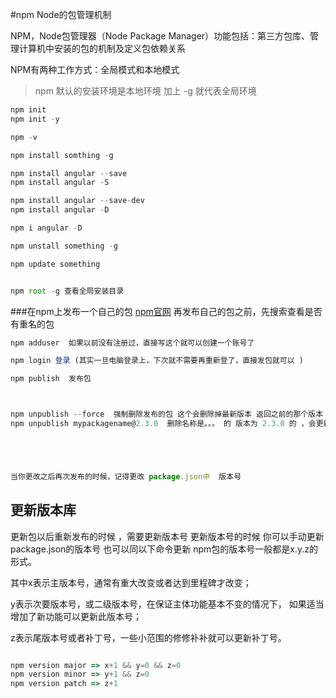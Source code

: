 #npm  Node的包管理机制

NPM，Node包管理器（Node Package Manager）功能包括：第三方包库、管理计算机中安装的包的机制及定义包依赖关系

NPM有两种工作方式：全局模式和本地模式

> npm 默认的安装环境是本地环境   加上 -g   就代表全局环境


```javascript
npm init
npm init -y

npm -v

npm install somthing -g

npm install angular --save
npm install angular -S

npm install angular --save-dev
npm install angular -D

npm i angular -D

npm unstall something -g

npm update something


npm root -g 查看全局安装目录


```


###在npm上发布一个自己的包 [npm官网](https://www.npmjs.com/)
再发布自己的包之前，先搜索查看是否有重名的包

```javascript
npm adduser  如果以前没有注册过，直接写这个就可以创建一个账号了

npm login 登录 (其实一旦电脑登录上，下次就不需要再重新登了，直接发包就可以 )

npm publish  发布包



npm unpublish --force  强制删除发布的包 这个会删除掉最新版本 返回之前的那个版本
npm unpublish mypackagename@2.3.0  删除名称是。。。 的 版本为 2.3.0 的 ，会更新到之前的那个版本





当你更改之后再次发布的时候，记得更改 package.json中  版本号
```



##  更新版本库

更新包以后重新发布的时候 ，需要更新版本号
更新版本号的时候 你可以手动更新package.json的版本号 也可以同以下命令更新
npm包的版本号一般都是x.y.z的形式。

其中x表示主版本号，通常有重大改变或者达到里程碑才改变；

y表示次要版本号，或二级版本号，在保证主体功能基本不变的情况下，
如果适当增加了新功能可以更新此版本号；

z表示尾版本号或者补丁号，一些小范围的修修补补就可以更新补丁号。
``` javascript

npm version major => x+1 && y=0 && z=0
npm version minor => y+1 && z=0
npm version patch => z+1

```












